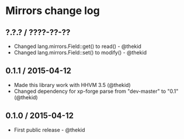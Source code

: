 Mirrors change log
==================

## ?.?.? / ????-??-??

* Changed lang.mirrors.Field::get() to read() - @thekid
* Changed lang.mirrors.Field::set() to modify() - @thekid

## 0.1.1 / 2015-04-12

* Made this library work with HHVM 3.5
  (@thekid)
* Changed dependency for xp-forge parse from "dev-master" to "0.1"
  (@thekid)

## 0.1.0 / 2015-04-12

* First public release - @thekid
